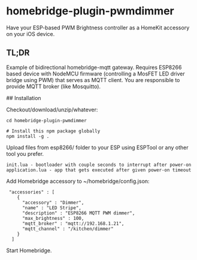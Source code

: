 # homebridge-plugin-pwmdimmer

Have your ESP-based PWM Brightness controller as a HomeKit accessory on your iOS device.

## TL;DR

Example of bidirectional homebridge-mqtt gateway. Requires ESP8266 based device with NodeMCU firmware (controlling a MosFET LED driver bridge using PWM) that serves as MQTT client. You are responsible to provide MQTT broker (like Mosquitto). 

## Installation

Checkout/download/unzip/whatever:
    
    cd homebridge-plugin-pwmdimmer
    
    # Install this npm package globally
    npm install -g .
    
Upload files from esp8266/ folder to your ESP using ESPTool or any other tool you prefer.

    init.lua - bootloader with couple seconds to interrupt after power-on
    application.lua - app that gets executed after given power-on timeout

Add Homebridge accessory to ~/homebridge/config.json:
    
     "accessories" : [
        {
          "accessory" : "Dimmer",
          "name" : "LED Stripe",
          "description" : "ESP8266 MQTT PWM dimmer",
          "max_brightness" : 100,
          "mqtt_broker" : "mqtt://192.168.1.21",
          "mqtt_channel" : "/kitchen/dimmer"
        }
      ]

Start Homebridge.
